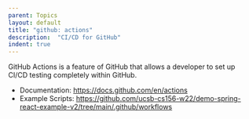 ```yaml
---
parent: Topics
layout: default
title: "github: actions"
description:  "CI/CD for GitHub"
indent: true
---
```



GitHub Actions is a feature of GitHub that allows a developer to set up  CI/CD testing completely within GitHub.

* Documentation: <https://docs.github.com/en/actions>
* Example Scripts: <https://github.com/ucsb-cs156-w22/demo-spring-react-example-v2/tree/main/.github/workflows>

